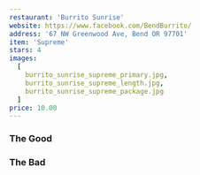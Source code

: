 ```yaml
---
restaurant: 'Burrito Sunrise'
website: https://www.facebook.com/BendBurrito/
address: '67 NW Greenwood Ave, Bend OR 97701'
item: 'Supreme'
stars: 4
images:
  [
    burrito_sunrise_supreme_primary.jpg,
    burrito_sunrise_supreme_length.jpg,
    burrito_sunrise_supreme_package.jpg
  ]
price: 10.00
---
```


### The Good

### The Bad
